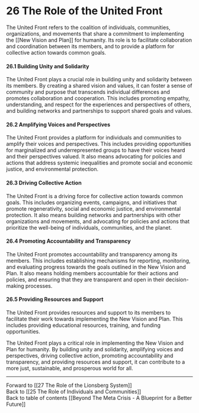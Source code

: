 # 26 The Role of the United Front

The United Front refers to the coalition of individuals, communities, organizations, and movements that share a commitment to implementing the [[New Vision and Plan]] for humanity. Its role is to facilitate collaboration and coordination between its members, and to provide a platform for collective action towards common goals.

#### 26.1 Building Unity and Solidarity

The United Front plays a crucial role in building unity and solidarity between its members. By creating a shared vision and values, it can foster a sense of community and purpose that transcends individual differences and promotes collaboration and cooperation. This includes promoting empathy, understanding, and respect for the experiences and perspectives of others, and building networks and partnerships to support shared goals and values.

#### 26.2 Amplifying Voices and Perspectives

The United Front provides a platform for individuals and communities to amplify their voices and perspectives. This includes providing opportunities for marginalized and underrepresented groups to have their voices heard and their perspectives valued. It also means advocating for policies and actions that address systemic inequalities and promote social and economic justice, and environmental protection.

#### 26.3 Driving Collective Action

The United Front is a driving force for collective action towards common goals. This includes organizing events, campaigns, and initiatives that promote regenerativity, social and economic justice, and environmental protection. It also means building networks and partnerships with other organizations and movements, and advocating for policies and actions that prioritize the well-being of individuals, communities, and the planet.

#### 26.4 Promoting Accountability and Transparency

The United Front promotes accountability and transparency among its members. This includes establishing mechanisms for reporting, monitoring, and evaluating progress towards the goals outlined in the New Vision and Plan. It also means holding members accountable for their actions and policies, and ensuring that they are transparent and open in their decision-making processes.

#### 26.5 Providing Resources and Support

The United Front provides resources and support to its members to facilitate their work towards implementing the New Vision and Plan. This includes providing educational resources, training, and funding opportunities. 

The United Front plays a critical role in implementing the New Vision and Plan for humanity. By building unity and solidarity, amplifying voices and perspectives, driving collective action, promoting accountability and transparency, and providing resources and support, it can contribute to a more just, sustainable, and prosperous world for all.

___

Forward to [[27 The Role of the Lionsberg System]]  
Back to [[25 The Role of Individuals and Communities]]  
Back to table of contents [[Beyond The Meta Crisis - A Blueprint for a Better Future]] 